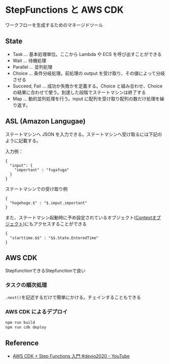 # StepFunctions と AWS CDK

ワークフローを生成するためのマネージドツール

## State

- Task ... 基本処理単位。ここから Lambda や ECS を呼び出すことができる
- Wait ... 待機処理
- Parallel ... 並列処理
- Choice ... 条件分岐処理。前処理の output を受け取り、その値によって分岐させる
- Succeed, Fail ... 成功か失敗かを定義する。Choice と組み合わせ、Choice の結果に合わせて使う。到達した段階でステートマシンは終了する
- Map ... 動的並列処理を行う。input に配列を受け取り配列の数だけ処理を繰り返す。

## ASL (Amazon Langugae)

ステートマシンへ JSON を入力できる。ステートマシンへ受け取るには下記のように記載する。

入力例：

```:json
{
  "input": {
    "important" : "fugafuga"
  }
}
```


ステートマシンでの受け取り例

```:json
{
  "hogehoge.$" : "$.imput.important"
}
```

また、ステートマシン起動時に予め設定されているオブジェクト([Contextオブジェクト](https://docs.aws.amazon.com/ja_jp/step-functions/latest/dg/input-output-contextobject.html))にもアクセスすることができる


```:json
{
  "starttime.$$" : "$$.State.EnteredTime"
}
```

## AWS CDK

StepfunctionできるStepfunctionで良い

### タスクの順次処理

`.next()`を記述するだけで簡単にかける。チェインすることもできる

### AWS CDK によるデプロイ

```bash
npm run build
npm run cdk deploy
```

## Reference

- [AWS CDK + Step Functions 入門 #devio2020 - YouTube](https://www.youtube.com/watch?v=YL8SI8F-y54&feature=youtu.be)
